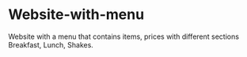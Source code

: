# Website-with-menu

Website with a menu that contains items, prices with different sections Breakfast, Lunch, Shakes.
